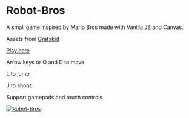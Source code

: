 # Robot-Bros

A small game inspired by Mario Bros made with Vanilla JS and Canvas.

Assets from [Grafxkid](https://grafxkid.itch.io/)

[Play here](https://vincentdouchin.github.io/Robot-Bros/) 

Arrow keys or Q and D to move 

L to jump

J to shoot

Support gamepads and touch controls

[![Robot-Bros](https://github.com/VincentDouchin/Robot-Bros/blob/master/Robot-Bros.gif)](https://vincentdouchin.github.io/Robot-Bros/)
